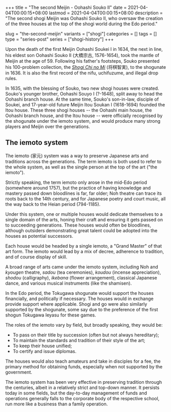 +++
title = "The second Meijin - Oohashi Souko II"
date = 2021-04-04T00:00:15+08:00
lastmod = 2021-04-04T00:00:15+08:00
description = "The second shogi Meijin was Oohashi Souko II, who oversaw the creation of the three houses at the top of the shogi world during the Edo period."

slug = "the-second-meijin"
variants = ["shogi"]
categories = []
tags = []
type = "series-post"
series = ["shogi-history"]
+++

Upon the death of the first Meijin Oohashi Soukei I in 1634, the next in line, his eldest son Oohashi Souko II (大橋宗古, 1576-1654), took the mantle of Meijin at the age of 59. Following his father's footsteps, Souko presented his 100-problem collection, the [*Shogi Chi no Mi*](http://park6.wakwak.com/~k-oohasi/shougi/html/chinomi/chinomi00.html) (将棋智実), to the shogunate in 1636. It is also the first record of the nifu, uchifuzume, and illegal drop rules.

In 1635, with the blessing of Souko, two new shogi houses were created. Souko's younger brother, Oohashi Souyo I (?-1648), split away to head the Oohashi branch house. At the same time, Souko's son-in-law, disciple of Soukei, and 17-year-old future Meijin Itou Soukan I (1618-1694) founded the Itou house. These three shogi houses -- the Oohashi main house, the Oohashi branch house, and the Itou house -- were officially recognised by the shogunate under the iemoto system, and would produce many strong players and Meijin over the generations.

## The iemoto system

The iemoto (家元) system was a way to preserve Japanese arts and traditions across the generations. The term iemoto is both used to refer to the whole system, as well as the single person at the top of the art ("the iemoto").

Strictly speaking, the term iemoto only arose in the mid-Edo period (somewhere around 1757), but the practice of having knowledge and mastery passed down bloodlines is far, far older; Noh theatre can trace its roots back to the 14th century, and for Japanese poetry and court music, all the way back to the Heian period (794-1185).

Under this system, one or multiple houses would dedicate themselves to a single domain of the arts, honing their craft and ensuring it gets passed on to succeeding generations. These houses would often be bloodlines, although outsiders demonstrating great talent could be adopted into the houses as potential successors.

Each house would be headed by a single iemoto, a "Grand Master" of that art form. The iemoto would lead by a mix of decree, adherence to tradition, and of course display of skill.

A broad range of arts came under the iemoto system, including Noh and *kyougen* theatre, *sadou* (tea ceremonies), *koudou* (incense appreciation), *shodou* (calligraphy), *ikebana* (flower arrangement), classical Japanese dance, and various musical instruments (like the shamisen).

In the Edo period, the Tokugawa shogunate would support the houses financially, and politically if necessary. The houses would in exchange provide support where applicable. Shogi and go were also similarly supported by the shogunate, some say due to the preference of the first shogun Tokugawa Ieyasu for these games.

The roles of the iemoto vary by field, but broadly speaking, they would be:

- To pass on their title by succession (often but not always hereditary);
- To maintain the standards and tradition of their style of the art;
- To keep their house unified;
- To certify and issue diplomas.

The houses would also teach amateurs and take in disciples for a fee, the primary method for obtaining funds, especially when not supported by the government.

The iemoto system has been very effective in preserving tradition through the centuries, albeit in a relatively strict and top-down manner. It persists today in some fields, but the day-to-day management of funds and operations generally falls to the corporate body of the respective school, run more like a business than a family operation.